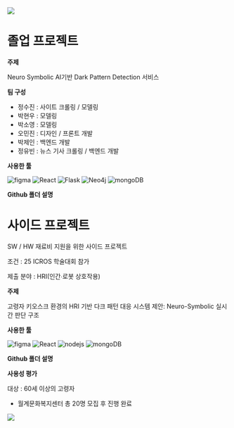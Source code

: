 <div>
    <img src="https://capsule-render.vercel.app/api?type=waving&height=200&color=black&text=D.P_Detection&fontColor=white" />
  
# 졸업 프로젝트
<b>주제</b>

Neuro Symbolic AI기반 Dark Pattern Detection 서비스

<b>팀 구성</b>

- 정수진 : 사이트 크롤링 / 모델링
- 박현우 : 모델링
- 박소영 : 모델링
- 오민진 : 디자인 / 프론트 개발
- 박제인 : 백엔드 개발
- 정유빈 : 뉴스 기사 크롤링 / 백엔드 개발

<b>사용한 툴</b>

![figma](https://img.shields.io/badge/Figma-F24E1E?style=for-the-badge&logo=figma&logoColor=white)
![React](https://img.shields.io/badge/React-20232A?style=for-the-badge&logo=react&logoColor=61DAFB)
![Flask](https://img.shields.io/badge/Flask-000000?style=for-the-badge&logo=flask&logoColor=white)
![Neo4j](https://img.shields.io/badge/Neo4j-018bff?style=for-the-badge&logo=neo4j&logoColor=white)
![mongoDB](	https://img.shields.io/badge/MongoDB-4EA94B?style=for-the-badge&logo=mongodb&logoColor=white)


<b>Github 폴더 설명</b>


# 사이드 프로젝트
SW / HW 재료비 지원을 위한 사이드 프로젝트

조건 : 25 ICROS 학술대회 참가

제출 분야 : HRI(인간∙로봇 상호작용)

<b>주제</b>

고령자 키오스크 환경의 HRI 기반 다크 패턴 대응 시스템 제안: Neuro-Symbolic 실시간 판단 구조

<b>사용한 툴</b>

![figma](https://img.shields.io/badge/Figma-F24E1E?style=for-the-badge&logo=figma&logoColor=white)
![React](https://img.shields.io/badge/React-20232A?style=for-the-badge&logo=react&logoColor=61DAFB)
![nodejs](https://img.shields.io/badge/Node.js-43853D?style=for-the-badge&logo=node.js&logoColor=white)
![mongoDB](	https://img.shields.io/badge/MongoDB-4EA94B?style=for-the-badge&logo=mongodb&logoColor=white)

<b>Github 폴더 설명</b>

<b>사용성 평가</b>

대상 : 60세 이상의 고령자
- 월계문화복지센터 총 20명 모집 후 진행 완료


<div>
    <img src="https://capsule-render.vercel.app/api?type=waving&height=100&color=black&section=footer&fontColor=white" />
</div>
